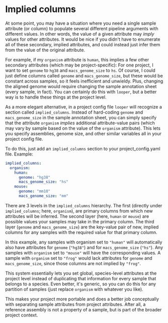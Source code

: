 # Implied columns

At some point, you may have a situation where you need a single sample attribute (or column)
to populate several different pipeline arguments with different values.
In other words, the value of a given attribute may *imply* values for other attributes.
It would be nice if you didn't have to enumerate all of these secondary, implied attributes,
and could instead just infer them from the value of the original attribute.

For example, if my `organism` attribute is `human`, this implies a few other secondary attributes
(which may be project-specific): For one project, I want to set `genome` to `hg38` and `macs_genome_size` to `hs`.
Of course, I could just define columns called `genome` and `macs_genome_size`, but these would be constant across samples, so it feels inefficient and unwieldy.
Plus, changing the aligned genome would require changing the sample annotation sheet (every sample, in fact).
You can certainly do this with `looper`, but a better way is to handle these things at the project level.

As a more elegant alternative, in a project config file `looper` will recognize a section called `implied_columns`.
Instead of hard-coding `genome` and `macs_genome_size` in the sample annotation sheet,
you can simply specify that the attribute `organism` *implies* additional attribute-value pairs
(which may vary by sample based on the value of the `organism` attribute).
This lets you specify assemblies, genome size, and other similar variables all in your project config file.

To do this, just add an `implied_columns` section to your project_config.yaml file. Example:

```yaml
implied_columns:
  organism:
    human:
      genome: "hg38"
      macs_genome_size: "hs"
    mouse:
      genome: "mm10"
      macs_genome_size: "mm"
```

There are 3 levels in the `implied_columns` hierarchy.
The first (directly under `implied_columns`; here, `organism`), are primary columns from which new attributes will be inferred.
The second layer (here, `human` or `mouse`) are possible values your samples may take in the primary column.
The third layer (`genome` and `macs_genome_size`) are the key-value pair of new, implied columns
for any samples with the required value for that primary column.

In this example, any samples with organism set to `"human"` will automatically also have attributes for `genome` (`"hg38"`) and for `macs_genome_size` (`"hs"`).
Any samples with `organism` set to `"mouse"` will have the corresponding values.
A sample with `organism` set to `"frog"` would lack attributes for `genome` and `macs_genome_size`, since those columns are not implied by `"frog"`.

This system essentially lets you set global, species-level attributes at the project level instead of duplicating
that information for every sample that belongs to a species.
Even better, it's generic, so you can do this for any partition of samples (just replace `organism` with whatever you like).

This makes your project more portable and does a better job conceptually with separating sample attributes from project attributes.
After all, a reference assembly is not a property of a sample, but is part of the broader project context.
